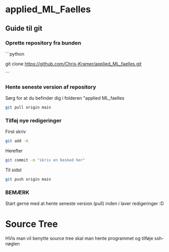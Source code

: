 # applied_ML_Faelles
## Guide til git

### Oprette repository fra bunden  

´´´python  

git clone https://github.com/Chris-Kramer/applied_ML_faelles.git  

´´´  


### Hente seneste version af repository
Sørg for at du befinder dig i folderen "applied ML_faelles  

```bash  
git pull origin main  
```

### Tilføj nye redigeringer

First skriv  

```bash  
git add -A  
```

Herefter  
```bash  
git commit -m "skriv en besked her"  
```

Til sidst  
```bash  
git push origin main  
```
### BEMÆRK  
Start gerne med at hente seneste version (pull) inden i laver redigeringer :D  

# Source Tree
HVis man vil benytte source tree skal man hente programmet og tilføje ssh-nøglen